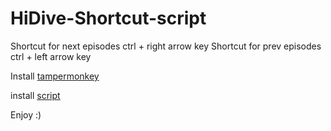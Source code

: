 # HiDive-Shortcut-script
Shortcut for next episodes ctrl + right arrow key
Shortcut for prev episodes ctrl + left arrow key

Install [tampermonkey](https://www.tampermonkey.net/) 

install [script](https://github.com/melonpandev/HiDive-Shortcut-script/raw/master/main.js)


Enjoy :)
